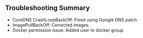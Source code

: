 ## Troubleshooting Summary

- CoreDNS CrashLoopBackOff: Fixed using Google DNS patch.
- ImagePullBackOff: Corrected images.
- Docker permission issue: Added user to docker group.
